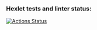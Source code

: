 ### Hexlet tests and linter status:
[![Actions Status](https://github.com/leevkrasnov/python-project-lvl1/workflows/hexlet-check/badge.svg)](https://github.com/leevkrasnov/python-project-lvl1/actions)